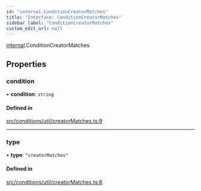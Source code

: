 ```yaml
---
id: "internal.ConditionCreatorMatches"
title: "Interface: ConditionCreatorMatches"
sidebar_label: "ConditionCreatorMatches"
custom_edit_url: null
---
```


[internal](../modules/internal.md).ConditionCreatorMatches

## Properties

### condition

• **condition**: `string`

#### Defined in

[src/conditions/util/creatorMatches.ts:9](https://github.com/Resnovas/smartcloud/blob/b91f5b4/src/conditions/util/creatorMatches.ts#L9)

___

### type

• **type**: ``"creatorMatches"``

#### Defined in

[src/conditions/util/creatorMatches.ts:8](https://github.com/Resnovas/smartcloud/blob/b91f5b4/src/conditions/util/creatorMatches.ts#L8)
